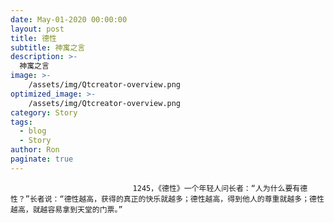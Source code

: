 ```yaml
---
date: May-01-2020 00:00:00
layout: post
title: 德性
subtitle: 神寓之言
description: >-
  神寓之言
image: >-
    /assets/img/Qtcreator-overview.png
optimized_image: >-
    /assets/img/Qtcreator-overview.png
category: Story
tags:
  - blog
  - Story
author: Ron
paginate: true
---
```


							　　1245，《德性》一个年轻人问长者：“人为什么要有德性？”长者说：“德性越高，获得的真正的快乐就越多；德性越高，得到他人的尊重就越多；德性越高，就越容易拿到天堂的门票。”
							
							
						